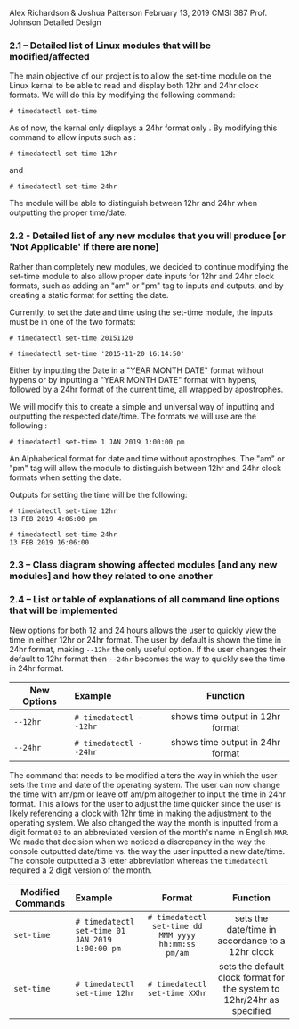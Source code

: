 Alex Richardson & Joshua Patterson
February 13, 2019
CMSI 387
Prof. Johnson
Detailed Design
### 2.1 – Detailed list of Linux modules that will be modified/affected
The main objective of our project is to allow the set-time module on the Linux kernal to be able to read and display both 12hr and 24hr clock formats. We will do this by modifying the following command:
```
# timedatectl set-time
 ```
 As of now, the kernal only displays a 24hr format only . By modifying this command to allow inputs such as :
 
 ```
 # timedatectl set-time 12hr
 ```
 and
 
 ```
 # timedatectl set-time 24hr
 ```
 The module will be able to distinguish between 12hr and 24hr when outputting the proper time/date.
 
### 2.2 - Detailed list of any new modules that you will produce [or 'Not Applicable' if there are none]
Rather than completely new modules, we decided to continue modifying the set-time module to also allow proper date inputs for 12hr and 24hr clock formats, such as adding an "am" or "pm" tag to inputs and outputs, and by creating a static format for setting the date.

Currently, to set the date and time using the set-time module, the inputs must be in one of the two formats:
```
# timedatectl set-time 20151120
```
```
# timedatectl set-time '2015-11-20 16:14:50'
```
Either by inputting the Date in a "YEAR MONTH DATE" format without hypens or by inputting a "YEAR MONTH DATE" format with hypens, followed by a 24hr format of the current time, all wrapped by apostrophes. 

We will modify this to create a simple and universal way of inputting and outputting the respected date/time.
The formats we will use are the following :
```
# timedatectl set-time 1 JAN 2019 1:00:00 pm
```

An Alphabetical format for date and time without apostrophes. The "am" or "pm" tag will allow the module to distinguish between 12hr and 24hr clock formats when setting the date.


Outputs for setting the time will be the following: 

```
# timedatectl set-time 12hr
13 FEB 2019 4:06:00 pm
```
```
# timedatectl set-time 24hr
13 FEB 2019 16:06:00
```


### 2.3 – Class diagram showing affected modules [and any new modules] and how they related to one another
### 2.4 – List or table of explanations of all command line options that will be implemented

New options for both 12 and 24 hours allows the user to quickly view the time in either 12hr or 24hr format. The user by default is shown the time in 24hr format, making `--12hr` the only useful option. If the user changes their default to 12hr format then `--24hr` becomes the way to quickly see the time in 24hr format.

| New Options   | Example   | Function        
| ------------- |:----------|:-------------:|
| `--12hr` | `# timedatectl --12hr` | shows time output in 12hr format
| `--24hr` | `# timedatectl --24hr` | shows time output in 24hr format

The command that needs to be modified alters the way in which the user sets the time and date of the operating system. The user can now change the time with am/pm or leave off am/pm altogether to input the time in 24hr format. This allows for the user to adjust the time quicker since the user is likely referencing a clock with 12hr time in making the adjustment to the operating system. We also changed the way the month is inputted from a digit format `03` to an abbreviated version of the month's name in English `MAR`. We made that decision when we noticed a discrepancy in the way the console outputted date/time vs. the way the user inputted a new date/time. The console outputted a 3 letter abbreviation whereas the `timedatectl` required a 2 digit version of the month.

| Modified Commands | Example     | Format       | Function
| ----------------  |:------------|:------------:|:------------:|
| `set-time`       | `# timedatectl set-time 01 JAN 2019 1:00:00 pm`| `# timedatectl set-time dd MMM yyyy hh:mm:ss pm/am` | sets the date/time in accordance to a 12hr clock
| `set-time`        | `# timedatectl set-time 12hr` | `# timedatectl set-time XXhr` | sets the default clock format for the system to 12hr/24hr as specified
